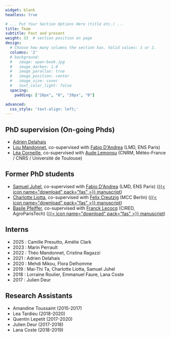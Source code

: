 ```yaml
---
widget: blank
headless: true

# ... Put Your Section Options Here (title etc.) ...
title: Team
subtitle: Past and present
weight: 33  # section position on page
design:
  # Choose how many columns the section has. Valid values: 1 or 2.
  columns: '2'
  # background:
  #   image: open-book.jpg
  #   image_darken: 1.0
  #   image_parallax: true
  #   image_position: center
  #   image_size: cover
  #   text_color_light: false
  spacing:
    padding: ["20px", "0", "20px", "0"]

advanced:
  css_style: 'text-align: left;'
---
```

## PhD supervision (On-going Phds)

- [Adrien Delahais](https://www.centre-cired.fr/adrien-delahais/)
- [Lou Mandonnet](https://www.centre-cired.fr/lou-mandonnet/), co-supervised with [Fabio D'Andrea](https://www.lmd.ens.fr/dandrea/) (LMD, ENS Paris)
- [Léa Corneille](https://www.centre-cired.fr/lea-corneille/), co-supervised with [Aude Lemonsu](https://www.umr-cnrm.fr/spip.php?article261&lang=fr) (CNRM, Météo-France / CNRS / Université de Toulouse)

## Former PhD students
- [Samuel Juhel](https://www.linkedin.com/in/samuel-j-2b6153165/), co-supervised with [Fabio D'Andrea](https://www.lmd.ens.fr/dandrea/) (LMD, ENS Paris) ([{{< icon name="download" pack="fas" >}} manuscript](https://theses.fr/api/v1/document/2025UPSLE002))
- [Charlotte Liotta](https://charlotteliotta.github.io/), co-supervised with [Felix Creutzig](https://www.mcc-berlin.net/en/about/team/creutzig-felix.html) (MCC Berlin) ([{{< icon name="download" pack="fas" >}} manuscript](https://pastel.hal.science/tel-04730462v1))
- [Basile Pfeiffer](https://www.linkedin.com/in/basile-pfeiffer-3a630986?originalSubdomain=fr), co-supervised with [Franck Lecocq](https://www.ecoledesponts.fr/franck-lecocq) (CIRED, AgroParisTech) ([{{< icon name="download" pack="fas" >}} manuscript](https://pastel.archives-ouvertes.fr/tel-04074623))


## Interns
- 2025 : Camille Presutto, Amélie Clark
- 2023 : Marin Perrault
- 2022 : Théo Mandonnet, Cristina Ragazzi
- 2021 : Adrien Delahais
- 2020 : Mehdi Mikou, Flora Delhomme
- 2019 : Mai-Thi Ta, Charlotte Liotta, Samuel Juhel
- 2018 : Lorraine Roulier, Emmanuel Faure, Lana Coste
- 2017 : Julien Deur

## Research Assistants
- Amandine Toussaint (2015-2017)
- Lea Tardieu (2018-2020)
- Quentin Lepetit (2017-2020)
- Julien Deur (2017-2018)
- Lana Coste (2018-2019)